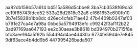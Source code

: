 aa82db159b57a614
b4515a586d5cbbe8
3ba7cb3538f69da3
ec19f65743fdcd52
533a26d2818e32a6
ef661653e600fb10
3b7e15828b1bb8dc
d26ec4cfab71ae42
47b4409b0247af03
b791e27ca4e7a98a
0bbc5a5794913efc
c99242f3af1f2b22
3ad97169aa647193
ee2c30aeae3b8618
bd394970b2715f8e
bfc3aee164a5f92b
554d94d4ae4d430a
6774fe59d4e7e845
9df63ace4b4dd9b6
447995426bada507
